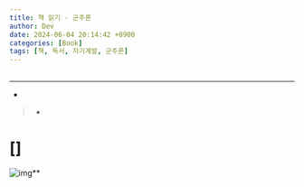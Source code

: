 ```yaml
---
title: 책 읽기 - 군주론
author: Dev
date: 2024-06-04 20:14:42 +0900
categories: [Book]
tags: [책, 독서, 자기계발, 군주론]
---
```

## 
---
- [](/posts//)


> 
> - 

# []


![img](/assets/img/2024-06-05/.png)**



